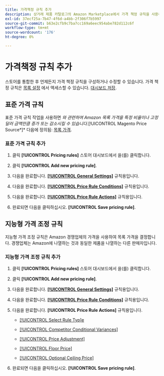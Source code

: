 ```yaml
---
title: 가격책정 규칙 추가
description: 상거래 제품 카탈로그의 Amazon Marketplace에서 가격 책정 규칙을 사용하여 가격을 관리하십시오.
exl-id: 37ecf25a-7b47-4f6d-a4bb-2f306f7b5997
source-git-commit: b63e2cfb9c7ba7cc169a6eec954abe782d112c6f
workflow-type: tm+mt
source-wordcount: '176'
ht-degree: 0%

---
```


# 가격책정 규칙 추가

스토어를 통합한 후 언제든지 가격 책정 규칙을 구성하거나 수정할 수 있습니다. 가격 책정 규칙은 [목록 설정](./listing-settings.md) 에서 액세스할 수 있습니다. [대시보드 저장](./amazon-store-dashboard.md).

## 표준 가격 규칙

표준 가격 규칙 작업을 사용하면 *와 관련하여 Amazon 목록 가격을 특정 비율이나 고정 달러 금액만큼 증가 또는 감소시킬 수 있습니다.*[!UICONTROL Magento Price Source*]* 다음에 정의됨: [목록 가격](./listing-price.md).

### 표준 가격 규칙 추가

1. 클릭 **[!UICONTROL Pricing rules]** 스토어 대시보드에서 을(를) 클릭합니다.

1. 클릭 **[!UICONTROL Add new pricing rule]**.

1. 다음을 완료합니다. **[[!UICONTROL General Settings]](./pricing-rule-general-settings.md)** 규칙용입니다.

1. 다음을 완료합니다. **[[!UICONTROL Price Rule Conditions]](./pricing-rule-conditions.md)** 규칙용입니다.

1. 다음을 완료합니다. **[[!UICONTROL Price Rule Actions]](./standard-price-rules.md)** 규칙용입니다.

1. 완료되면 다음을 클릭하십시오. **[!UICONTROL Save pricing rule]**.

## 지능형 가격 조정 규칙

지능형 가격 조정 규칙은 Amazon 경쟁업체의 가격을 사용하여 목록 가격을 결정합니다. 경쟁업체는 Amazon에 나열하는 것과 동일한 제품을 나열하는 다른 판매자입니다.

### 지능형 가격 조정 규칙 추가

1. 클릭 **[!UICONTROL Pricing rules]** 스토어 대시보드에서 을(를) 클릭합니다.

1. 클릭 **[!UICONTROL Add new pricing rule]**.

1. 다음을 완료합니다. **[[!UICONTROL General Settings]](./pricing-rule-general-settings.md)** 규칙용입니다.

1. 다음을 완료합니다. **[[!UICONTROL Price Rule Conditions]](./pricing-rule-conditions.md)** 규칙용입니다.

1. 다음을 완료합니다. **[!UICONTROL Price Rule Actions]** 규칙용입니다.

   - [[!UICONTROL Select Rule Typ]e](./intelligent-repricing-rules.md)

   - [[!UICONTROL Competitor Conditional Variances]](./competitor-conditional-variances.md)

   - [[!UICONTROL Price Adjustment]](./price-adjustment.md)

   - [[!UICONTROL Floor Price]](./floor-price.md)

   - [[!UICONTROL Optional Ceiling Price]](./optional-ceiling-price.md)

1. 완료되면 다음을 클릭하십시오. **[!UICONTROL Save pricing rule]**.
